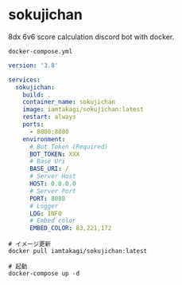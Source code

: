 # sokujichan
8dx 6v6 score calculation discord bot with docker.

`docker-compose.yml`
```yml
version: '3.8'

services:
  sokujichan:
    build: .
    container_name: sokujichan
    image: iamtakagi/sokujichan:latest
    restart: always
    ports:
      - 8080:8080
    environment:
      # Bot Token (Required)
      BOT_TOKEN: XXX
      # Base Uri
      BASE_URI: /
      # Server Host
      HOST: 0.0.0.0
      # Server Port
      PORT: 8080
      # Logger
      LOG: INFO
      # Embed color
      EMBED_COLOR: 83,221,172
```

```
# イメージ更新
docker pull iamtakagi/sokujichan:latest

# 起動
docker-compose up -d
```
